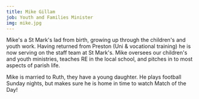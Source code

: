 ```yaml
---
title: Mike Gillam
job: Youth and Families Minister
img: mike.jpg
---
```

Mike's a St Mark's lad from birth, growing up through the children's and youth work. Having returned from Preston (Uni & vocational training) he is now serving on the staff team at St Mark's. Mike oversees our children's and youth ministries, teaches RE in the local school, and pitches in to most aspects of parish life.

Mike is married to Ruth, they have a young daughter. He plays football Sunday nights, but makes sure he is home in time to watch Match of the Day!
